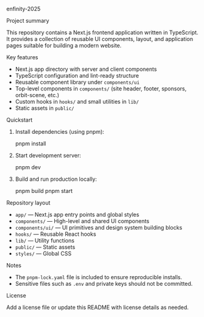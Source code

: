 enfinity-2025

Project summary

This repository contains a Next.js frontend application written in TypeScript. It provides a collection of reusable UI components, layout, and application pages suitable for building a modern website.

Key features

- Next.js app directory with server and client components
- TypeScript configuration and lint-ready structure
- Reusable component library under `components/ui`
- Top-level components in `components/` (site header, footer, sponsors, orbit-scene, etc.)
- Custom hooks in `hooks/` and small utilities in `lib/`
- Static assets in `public/`

Quickstart

1. Install dependencies (using pnpm):

   pnpm install

2. Start development server:

   pnpm dev

3. Build and run production locally:

   pnpm build
   pnpm start

Repository layout

- `app/` — Next.js app entry points and global styles
- `components/` — High-level and shared UI components
- `components/ui/` — UI primitives and design system building blocks
- `hooks/` — Reusable React hooks
- `lib/` — Utility functions
- `public/` — Static assets
- `styles/` — Global CSS

Notes

- The `pnpm-lock.yaml` file is included to ensure reproducible installs.
- Sensitive files such as `.env` and private keys should not be committed.

License

Add a license file or update this README with license details as needed.
